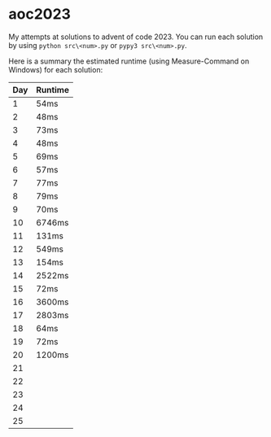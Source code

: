 # aoc2023
My attempts at solutions to advent of code 2023. You can run each solution by using `python src\<num>.py` or `pypy3 src\<num>.py`.

Here is a summary the estimated runtime (using Measure-Command on Windows) for each solution:

| Day | Runtime      |
|-----|--------------|
| 1   | 54ms |
| 2   | 48ms |
| 3   | 73ms |
| 4   | 48ms |
| 5   | 69ms |
| 6   | 57ms |
| 7   | 77ms |
| 8   | 79ms |
| 9   | 70ms |
| 10  | 6746ms |
| 11  | 131ms |
| 12  | 549ms |
| 13  | 154ms |
| 14  | 2522ms |
| 15  | 72ms |
| 16  | 3600ms |
| 17  | 2803ms |
| 18  | 64ms |
| 19  | 72ms |
| 20  | 1200ms |
| 21  |  |
| 22  |  |
| 23  |  |
| 24  |  |
| 25  |  |